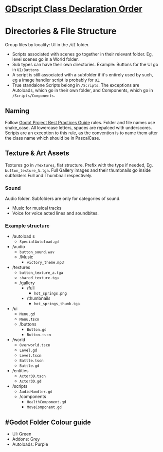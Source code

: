 # [GDscript Class Declaration Order](https://github.com/Scony/godot-gdscript-toolkit/wiki/3.-Linter#class-checks)
# Directories & File Structure
Group files by locality: UI in the `/UI` folder.
- Scripts associated with scenes go together in their relevant folder. Eg, level scenes go in a World folder.
- Sub types can have their own directories. Example: Buttons for the UI go in `UI/Buttons`
- A script is still associated with a subfolder if it's entirely used by such, eg a image handler script is probably for `UI`.
- True standalone Scripts belong in `/Scripts`. The exceptions are Autoloads, which go in their own folder, and Components, which go in `/Scripts/Components`.

## Naming
Follow [Godot Project Best Practices Guide](https://docs.godotengine.org/en/stable/tutorials/best_practices/project_organization.html#style-guide) rules.
Folder and file names use snake_case. All lowercase letters, spaces are repalced with underscores.
Scripts are an exception to this rule, as the convention is to name them after the class name which should be in PascalCase.
## Texture & Art Assets
Textures go in `/Textures`, flat structure. Prefix with the type if needed, Eg. `button_texture_A.tga`.
Full Gallery images and their thumbnails go inside subfolders Full and Thumbnail respectively.
### Sound
  Audio folder. Subfolders are only for categories of sound.
- Music for musical tracks
- Voice for voice acted lines and soundbites.
### Example structure
- /autoload s
	- `SpecialAutoload.gd`
- /audio
	-  `button_sound.wav`
	- /Music
		- `victory_theme.mp3`
- /textures
	- `button_texture_a.tga`
	- `shared_texture.tga`
	- /gallery
		- /full
			- `hot_springs.png`
		- /thumbnails
			- `hot_springs_thumb.tga`
- /ui
	- `Menu.gd`
	- `Menu.tscn`
	- /buttons
		- `Button.gd`
		- `Button.tscn`
- /world
	- `Overworld.tscn`
	- `Level.gd`
	- `Level.tscn`
	- `Battle.tscn`
	- `Battle.gd`
- /entities 
	- `Actor3D.tscn`
	- `Actor3D.gd`
- /scripts
	- `AudioHandler.gd`
	- /components
		- `HealthComponent.gd`
		- `MoveComponent.gd`
## #Godot Folder Colour guide
- UI: Green
- Addons: Grey
- Autoloads: Purple

